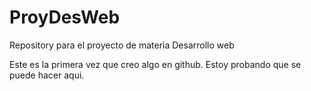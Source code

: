 ProyDesWeb
==========

Repository para el proyecto de materia Desarrollo web
<!DOCTYPE HTML>
<html lang="es">
<head>
     <meta charset = "utf-8">
     <title>
               Primer uso de github
     </title>

</head>
<body>
        Este es la primera vez que creo algo en github.
        Estoy probando que se puede hacer aqui.
</body>

</html>

